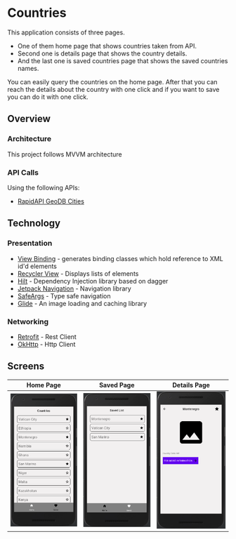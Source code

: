 # Countries
This application consists of three pages. 
- One of them home page that shows countries taken from API. 
- Second one is details page that shows the country details. 
- And the last one is saved countries page that shows the saved countries names.

You can easily query the countries on the home page. After that you can reach the details about the country with one click and if you want to save you can do it with one click.


## Overview
### Architecture
This project follows MVVM architecture

### API Calls
Using the following APIs:
- [RapidAPI GeoDB Cities](https://rapidapi.com/wirefreethought/api/geodb-cities)


## Technology
### Presentation
- [View Binding](https://developer.android.com/topic/libraries/view-binding) - generates binding classes which hold reference to XML id'd elements
- [Recycler View](https://developer.android.com/reference/kotlin/androidx/recyclerview/widget/RecyclerView) - Displays lists of elements
- [Hilt](https://dagger.dev/hilt/) - Dependency Injection library based on dagger
- [Jetpack Navigation](https://developer.android.com/guide/navigation/navigation-getting-started) - Navigation library
- [SafeArgs](https://developer.android.com/guide/navigation/navigation-getting-started#ensure_type-safety_by_using_safe_args) - Type safe navigation
- [Glide](https://github.com/bumptech/glide) - An image loading and caching library

### Networking
- [Retrofit](https://square.github.io/retrofit/) - Rest Client
- [OkHttp](https://square.github.io/okhttp/) - Http Client

## Screens
Home Page             |  Saved Page |  Details Page
:-------------------------:|:-------------------------:|:-------------------------:
![](https://github.com/busrakizilaslan/Countries/blob/master/screenshots/home.png)|![](https://github.com/busrakizilaslan/Countries/blob/master/screenshots/saved.png)|![](https://github.com/busrakizilaslan/Countries/blob/master/screenshots/details.png)

